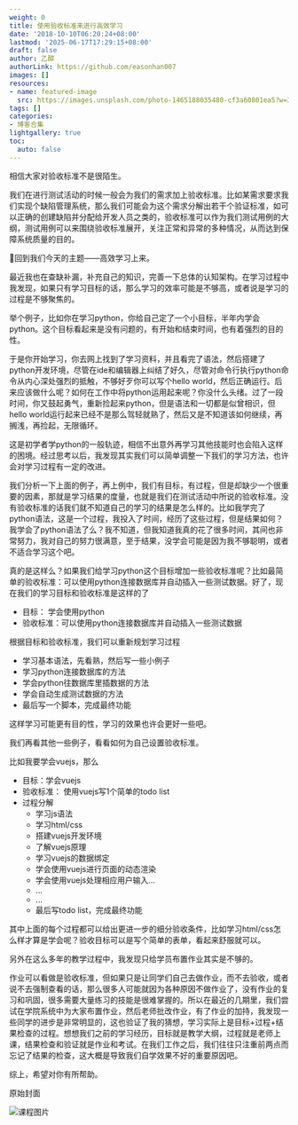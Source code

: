 ```yaml
---
weight: 0
title: 使用验收标准来进行高效学习
date: '2018-10-10T06:20:24+08:00'
lastmod: '2025-06-17T17:29:15+08:00'
draft: false
author: 乙醇
authorLink: https://github.com/easonhan007
images: []
resources:
- name: featured-image
  src: https://images.unsplash.com/photo-1465188035480-cf3a60801ea5?w=300
tags: []
categories:
- 博客合集
lightgallery: true
toc:
  auto: false
---
```




相信大家对验收标准不是很陌生。

我们在进行测试活动的时候一般会为我们的需求加上验收标准。比如某需求要求我们实现个缺陷管理系统，那么我们可能会为这个需求分解出若干个验证标准，如可以正确的创建缺陷并分配给开发人员之类的，验收标准可以作为我们测试用例的大纲，测试用例可以来围绕验收标准展开，关注正常和异常的多种情况，从而达到保障系统质量的目的。

回到我们今天的主题——高效学习上来。

最近我也在查缺补漏，补充自己的知识，完善一下总体的认知架构。在学习过程中我发现，如果只有学习目标的话，那么学习的效率可能是不够高，或者说是学习的过程是不够聚焦的。

举个例子，比如你在学习python，你给自己定了一个小目标，半年内学会python。这个目标看起来是没有问题的，有开始和结束时间，也有着强烈的目的性。

于是你开始学习，你去网上找到了学习资料，并且看完了语法，然后搭建了python开发环境，尽管在ide和编辑器上纠结了好久，尽管对命令行执行python命令从内心深处强烈的抵触，不够好歹你可以写个hello world，然后正确运行。后来应该做什么呢？如何在工作中将python运用起来呢？你没什么头绪。过了一段时间，你又鼓起勇气，重新捡起来python，但是语法和一切都是似曾相识，但hello world运行起来已经不是那么驾轻就熟了，然后又是不知道该如何继续，再搁浅，再捡起，无限循环。

这是初学者学python的一般轨迹，相信不出意外再学习其他技能时也会陷入这样的困境。经过思考以后，我发现其实我们可以简单调整一下我们的学习方法，也许会对学习过程有一定的改进。

我们分析一下上面的例子，再上例中，我们有目标，有过程，但是却缺少一个很重要的因素，那就是学习结果的度量，也就是我们在测试活动中所说的验收标准。没有验收标准的话我们就不知道自己的学习的结果是怎么样的。比如我学完了python语法，这是一个过程，我投入了时间，经历了这些过程，但是结果如何？我学会了python语法了么？我不知道，但我知道我真的花了很多时间，其间也非常努力，我对自己的努力很满意，至于结果，没学会可能是因为我不够聪明，或者不适合学习这个吧。

真的是这样么？如果我们给学习python这个目标增加一些验收标准呢？比如最简单的验收标准：可以使用python连接数据库并自动插入一些测试数据。好了，现在我们的学习目标和验收标准是这样的了

* 目标： 学会使用python
* 验收标准：可以使用python连接数据库并自动插入一些测试数据

根据目标和验收标准，我们可以重新规划学习过程

* 学习基本语法，先看熟，然后写一些小例子
* 学习python连接数据库的方法
* 学会python往数据库里插数据的方法
* 学会自动生成测试数据的方法
* 最后写一个脚本，完成最终功能

这样学习可能更有目的性，学习的效果也许会更好一些吧。

我们再看其他一些例子，看看如何为自己设置验收标准。

比如我要学会vuejs，那么

* 目标：学会vuejs
* 验收标准： 使用vuejs写1个简单的todo list
* 过程分解
    * 学习js语法
    * 学习html/css
    * 搭建vuejs开发环境
    * 了解vuejs原理
    * 学习vuejs的数据绑定
    * 学会使用vuejs进行页面的动态渲染
    * 学会使用vuejs处理相应用户输入...
    * ...
    * ... 
    * 最后写todo list，完成最终功能

其中上面的每个过程都可以给出更进一步的细分验收条件，比如学习html/css怎么样才算是学会呢？验收目标可以是写个简单的表单，看起来舒服就可以。

另外在这么多年的教学过程中，我发现只给学员布置作业其实是不够的。

作业可以看做是验收标准，但如果只是让同学们自己去做作业，而不去验收，或者说不去强制查看的话，那么很多人可能就因为各种原因不做作业了，没有作业的复习和巩固，很多需要大量练习的技能是很难掌握的。所以在最近的几期里，我们尝试在学院系统中为大家布置作业，然后老师批改作业，有了作业的加持，我发现一些同学的进步是非常明显的，这也验证了我的猜想，学习实际上是目标+过程+结果检查的过程。想想我们之前的学习经历，目标就是教学大纲，过程就是老师上课，结果检查和验证就是作业和考试。在我们工作之后，我们往往只注重前两点而忘记了结果的检查，这大概是导致我们自学效果不好的重要原因吧。

综上，希望对你有所帮助。







原始封面

![课程图片](https://images.unsplash.com/photo-1465188035480-cf3a60801ea5?w=300)

